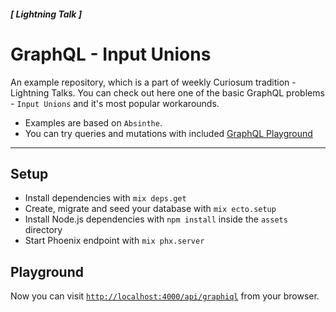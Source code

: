 ##### [ Lightning Talk ]

# GraphQL - Input Unions

An example repository, which is a part of weekly Curiosum tradition - Lightning Talks. You can check out here one of the basic GraphQL problems - `Input Unions` and it's most popular workarounds.

- Examples are based on `Absinthe`.
- You can try queries and mutations with included [GraphQL Playground](#Playground)

---

## Setup

- Install dependencies with `mix deps.get`
- Create, migrate and seed your database with `mix ecto.setup`
- Install Node.js dependencies with `npm install` inside the `assets` directory
- Start Phoenix endpoint with `mix phx.server`

## Playground

Now you can visit [`http://localhost:4000/api/graphiql`](http://localhost:4000/api/graphiql) from your browser.
